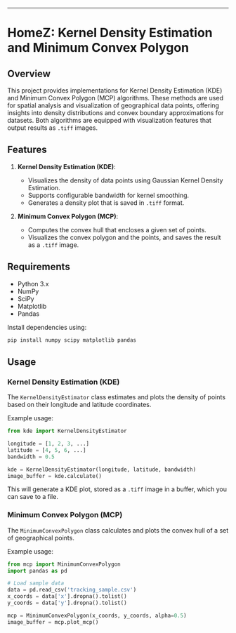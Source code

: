 
---

# HomeZ: Kernel Density Estimation and Minimum Convex Polygon

## Overview

This project provides implementations for Kernel Density Estimation (KDE) and Minimum Convex Polygon (MCP) algorithms. These methods are used for spatial analysis and visualization of geographical data points, offering insights into density distributions and convex boundary approximations for datasets. Both algorithms are equipped with visualization features that output results as `.tiff` images.

## Features

1. **Kernel Density Estimation (KDE)**:
   - Visualizes the density of data points using Gaussian Kernel Density Estimation.
   - Supports configurable bandwidth for kernel smoothing.
   - Generates a density plot that is saved in `.tiff` format.

2. **Minimum Convex Polygon (MCP)**:
   - Computes the convex hull that encloses a given set of points.
   - Visualizes the convex polygon and the points, and saves the result as a `.tiff` image.

## Requirements

- Python 3.x
- NumPy
- SciPy
- Matplotlib
- Pandas

Install dependencies using:
```bash
pip install numpy scipy matplotlib pandas
```

## Usage

### Kernel Density Estimation (KDE)

The `KernelDensityEstimator` class estimates and plots the density of points based on their longitude and latitude coordinates.

Example usage:
```python
from kde import KernelDensityEstimator

longitude = [1, 2, 3, ...]
latitude = [4, 5, 6, ...]
bandwidth = 0.5

kde = KernelDensityEstimator(longitude, latitude, bandwidth)
image_buffer = kde.calculate()
```
This will generate a KDE plot, stored as a `.tiff` image in a buffer, which you can save to a file.

### Minimum Convex Polygon (MCP)

The `MinimumConvexPolygon` class calculates and plots the convex hull of a set of geographical points.

Example usage:
```python
from mcp import MinimumConvexPolygon
import pandas as pd

# Load sample data
data = pd.read_csv('tracking_sample.csv')
x_coords = data['x'].dropna().tolist()
y_coords = data['y'].dropna().tolist()

mcp = MinimumConvexPolygon(x_coords, y_coords, alpha=0.5)
image_buffer = mcp.plot_mcp()
```
